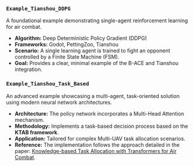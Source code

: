 ### `Example_Tianshou_DDPG`

A foundational example demonstrating single-agent reinforcement learning for air combat.

* **Algorithm:** Deep Deterministic Policy Gradient (DDPG)
* **Frameworks:** Godot, PettingZoo, Tianshou
* **Scenario:** A single learning agent is trained to fight an opponent controlled by a Finite State Machine (FSM).
* **Goal:** Provides a clear, minimal example of the B-ACE and Tianshou integration.

### `Example_Tianshou_Task_Based`

An advanced example showcasing a multi-agent, task-oriented solution using modern neural network architectures.

* **Architecture:** The policy network incorporates a Multi-Head Attention mechanism.
* **Methodology:** Implements a task-based decision process based on the **KTAB framework**.
* **Application:** Tailored for complex Multi-UAV task allocation scenarios.
* **Reference:** The implementation follows the approach detailed in the paper: [Knowledge-based Task Allocation with Transformers for Air Combat](https://doi.org/10.1109/ACCESS.2025.3561250).